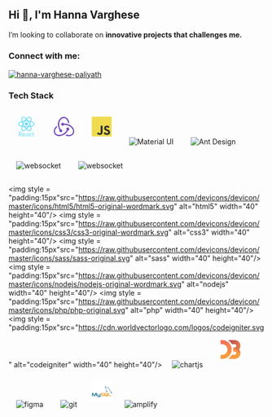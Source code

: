 <h2>Hi 👋, I'm Hanna Varghese</h2>

I’m looking to collaborate on **innovative projects that challenges me.**

<h3 align="left">Connect with me:</h3>
<p align="left">
<a href="https://linkedin.com/in/hanna-varghese-paliyath" target="blank"><img align="center" src="https://raw.githubusercontent.com/rahuldkjain/github-profile-readme-generator/master/src/images/icons/Social/linked-in-alt.svg" alt="hanna-varghese-paliyath" height="30" width="40" /></a>
</p>

<h3 align="left">Tech Stack</h3>
<p align="left"> 
<img  style = "padding:15px" src="https://raw.githubusercontent.com/devicons/devicon/master/icons/react/react-original-wordmark.svg" alt="react" width="40" height="40"/> 
  <img style 
 ="padding:15px"src="https://raw.githubusercontent.com/devicons/devicon/master/icons/redux/redux-original.svg" alt="redux" width="40" height="40"/>
  <img style = "padding:15px" src="https://raw.githubusercontent.com/devicons/devicon/master/icons/javascript/javascript-original.svg" alt="javascript" width="40" height="40"/> 
  
  <img width="40" style = "padding:15px" src="https://user-images.githubusercontent.com/25181517/189716630-fe6c084c-6c66-43af-aa49-64c8aea4a5c2.png" alt="Material UI" title="Material UI"/>
  <img width="40" style = "padding:15px" src="https://user-images.githubusercontent.com/25181517/190887795-99cb0921-e57f-430b-a111-e165deedaa36.png" alt="Ant Design" title="Ant Design"/>
  <img width="40" style = "padding:15px" src="https://user-images.githubusercontent.com/25181517/187070862-03888f18-2e63-4332-95fb-3ba4f2708e59.png" alt="websocket" title="websocket"/>
<img width="40" style = "padding:15px" src="https://user-images.githubusercontent.com/25181517/187070862-03888f18-2e63-4332-95fb-3ba4f2708e59.png" alt="websocket" title="websocket"/>

<img style = "padding:15px"src="https://raw.githubusercontent.com/devicons/devicon/master/icons/html5/html5-original-wordmark.svg" alt="html5" width="40" height="40"/> <img style = "padding:15px"src="https://raw.githubusercontent.com/devicons/devicon/master/icons/css3/css3-original-wordmark.svg" alt="css3" width="40" height="40"/>  <img style = "padding:15px"src="https://raw.githubusercontent.com/devicons/devicon/master/icons/sass/sass-original.svg" alt="sass" width="40" height="40"/>  <img style = "padding:15px"src="https://raw.githubusercontent.com/devicons/devicon/master/icons/nodejs/nodejs-original-wordmark.svg" alt="nodejs" width="40" height="40"/>  <img style = "padding:15px"src="https://raw.githubusercontent.com/devicons/devicon/master/icons/php/php-original.svg" alt="php" width="40" height="40"/> 
  <img style = "padding:15px"src="https://cdn.worldvectorlogo.com/logos/codeigniter.svg" alt="codeigniter" width="40" height="40"/> 
<img style = "padding:15px" src="https://www.chartjs.org/media/logo-title.svg" alt="chartjs" width="40" height="40"/> 
<img style = "padding:15px"  src="https://raw.githubusercontent.com/devicons/devicon/master/icons/d3js/d3js-original.svg" alt="d3js" width="40" height="40"/> 
<img style = "padding:15px" src="https://www.vectorlogo.zone/logos/figma/figma-icon.svg" alt="figma" width="40" height="40"/>
<img style = "padding:15px" src="https://www.vectorlogo.zone/logos/git-scm/git-scm-icon.svg" alt="git" width="40" height="40"/> 
<img style = "padding:10px" src="https://raw.githubusercontent.com/devicons/devicon/master/icons/mysql/mysql-original-wordmark.svg" alt="mysql" width="40" height="40"/> 
<img style = "padding:10px" src="https://docs.amplify.aws/assets/logo-dark.svg" alt="amplify" width="40" height="40"/>
